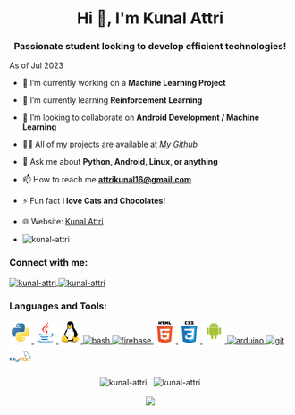 <h1 align="center">Hi 👋, I'm Kunal Attri</h1>
<h3 align="center">Passionate student looking to develop efficient technologies!</h3>

As of Jul 2023 
- 🔭 I’m currently working on a __Machine Learning Project__

- 🌱 I’m currently learning **Reinforcement Learning**

- 👯 I’m looking to collaborate on **Android Development / Machine Learning**

- 👨‍💻 All of my projects are available at [*_My Github_*](https://www.github.com/kunal-attri/)

- 💬 Ask me about **Python, Android, Linux, or anything**

- 📫 How to reach me **attrikunal16@gmail.com**

- ⚡ Fun fact **I love Cats and Chocolates!**

- 🌐 Website: [Kunal Attri](https://kunal-attri.github.io/)

- <p align="left"> <img src="https://komarev.com/ghpvc/?username=kunal-attri&label=Profile%20views&color=0e75b6&style=flat" alt="kunal-attri" /></p>


<h3 align="left">Connect with me:</h3>
<p align="left">
  <a href="https://linkedin.com/in/kunal-attri" target="blank">
  <img align="center" src="https://raw.githubusercontent.com/rahuldkjain/github-profile-readme-generator/master/src/images/icons/Social/linked-in-alt.svg" alt="kunal-attri" height="30" width="40"/>
  </a>
  <a href="https://www.youtube.com/kunal-attri" target="blank">
    <img align="center" src="https://raw.githubusercontent.com/rahuldkjain/github-profile-readme-generator/master/src/images/icons/Social/youtube.svg" alt="kunal-attri" height="30" width="40"/>
  </a>
</p>

<h3 align="left">Languages and Tools:</h3>
<p align="left"> 
  <a href="https://www.python.org" target="_blank" rel="noreferrer"> 
    <img src="https://raw.githubusercontent.com/devicons/devicon/master/icons/python/python-original.svg" alt="python" width="40" height="40"/> 
  </a>
  <a href="https://www.java.com" target="_blank" rel="noreferrer"> 
    <img src="https://raw.githubusercontent.com/devicons/devicon/master/icons/java/java-original.svg" alt="java" width="40" height="40"/>
  </a>
  <a href="https://www.linux.org/" target="_blank" rel="noreferrer"> 
    <img src="https://raw.githubusercontent.com/devicons/devicon/master/icons/linux/linux-original.svg" alt="linux" width="40" height="40"/> 
  </a>
  <a href="https://www.gnu.org/software/bash/" target="_blank" rel="noreferrer"> 
    <img src="https://www.vectorlogo.zone/logos/gnu_bash/gnu_bash-icon.svg" alt="bash" width="40" height="40"/> 
  </a>   
  <a href="https://firebase.google.com/" target="_blank" rel="noreferrer"> 
    <img src="https://www.vectorlogo.zone/logos/firebase/firebase-icon.svg" alt="firebase" width="40" height="40"/> 
  </a> 
  <a href="https://www.w3.org/html/" target="_blank" rel="noreferrer"> 
    <img src="https://raw.githubusercontent.com/devicons/devicon/master/icons/html5/html5-original-wordmark.svg" alt="html5" width="40" height="40"/> 
  </a> 
  <a href="https://www.w3schools.com/css/" target="_blank" rel="noreferrer"> 
    <img src="https://raw.githubusercontent.com/devicons/devicon/master/icons/css3/css3-original-wordmark.svg" alt="css3" width="40" height="40"/> 
  </a> 
  <a href="https://developer.android.com" target="_blank" rel="noreferrer"> 
    <img src="https://raw.githubusercontent.com/devicons/devicon/master/icons/android/android-original-wordmark.svg" alt="android" width="40" height="40"/> 
  </a> 
  <a href="https://www.arduino.cc/" target="_blank" rel="noreferrer"> 
    <img src="https://cdn.worldvectorlogo.com/logos/arduino-1.svg" alt="arduino" width="40" height="40"/> 
  </a> 
  <a href="https://git-scm.com/" target="_blank" rel="noreferrer"> 
    <img src="https://www.vectorlogo.zone/logos/git-scm/git-scm-icon.svg" alt="git" width="40" height="40"/> 
  </a> 
  <a href="https://www.mysql.com/" target="_blank" rel="noreferrer">
    <img src="https://raw.githubusercontent.com/devicons/devicon/master/icons/mysql/mysql-original-wordmark.svg" alt="mysql" width="40" height="40"/> 
  </a>
</p>

<p align="center">
  <img align="center" src="https://github-readme-stats.vercel.app/api?username=kunal-attri&show_icons=true&locale=en" alt="kunal-attri"/>
&nbsp;
  <img align="center" src="https://github-readme-stats.vercel.app/api/top-langs?username=kunal-attri&show_icons=true&locale=en&layout=compact" alt="kunal-attri"/>
</p>
<!-- <p align="center">
  <img align="center" src="https://streak-stats.demolab.com/?user=kunal-attri" alt="kunal-attri"/>
</p> -->
<p align="center">
  <a href="https://www.leetcode.com/kunal-attri"><img align="center" src="https://leetcard.jacoblin.cool/kunal-attri?font=patrick_hand&ext=activity&show_rank=false"/></a>
</p>
